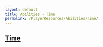 ```yaml
---
layout: default
title: Abilities - Time
permalink: /PlayerResources/Abilities/Time/
---
```

## [Time](#Time)
